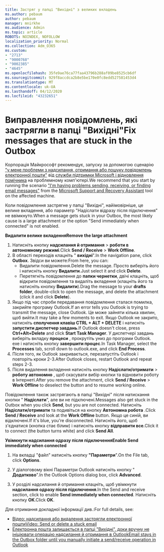 ```yaml
---
title: Застряг у папці "Вихідні" з великих вкладень
ms.author: pebaum
author: pebaum
manager: mnirkhe
ms.audience: Admin
ms.topic: article
ROBOTS: NOINDEX, NOFOLLOW
localization_priority: Normal
ms.collection: Adm_O365
ms.custom:
- "2713"
- "9000768"
- "9002385"
- "4645"
ms.openlocfilehash: 35fe9ae76ca77faa43796b288af09be8525cb6df
ms.sourcegitcommit: 929f8accdca2b8e5be170e0fc8edd527581453d4
ms.translationtype: MT
ms.contentlocale: uk-UA
ms.lasthandoff: 04/12/2020
ms.locfileid: "43232651"
---
```

# <a name="fix-messages-that-are-stuck-in-the-outbox"></a><span data-ttu-id="8ef4b-102">Виправлення повідомлень, які застрягли в папці "Вихідні"</span><span class="sxs-lookup"><span data-stu-id="8ef4b-102">Fix messages that are stuck in the Outbox</span></span>

<span data-ttu-id="8ef4b-103">Корпорація Майкрософт рекомендує, запуску за допомогою сценарію ["у мене проблеми з надсилання, отримання або пошуку повідомлень електронної пошти"](https://aka.ms/SaRA-OutlookSendReceive) від [служби підтримки Microsoft і відновлення помічника](https://diagnostics.office.com/#/) на проблемному комп'ютері.</span><span class="sxs-lookup"><span data-stu-id="8ef4b-103">We recommend that you start by running the scenario ["I'm having problems sending, receiving, or finding email messages"](https://aka.ms/SaRA-OutlookSendReceive) from the [Microsoft Support and Recovery Assistant](https://diagnostics.office.com/#/) tool on the affected machine.</span></span>

<span data-ttu-id="8ef4b-104">Коли повідомлення застрягне у папці "Вихідні", найімовірніше, це велике вкладення, або параметр "Надіслати відразу після підключення" не ввімкнуто.</span><span class="sxs-lookup"><span data-stu-id="8ef4b-104">When a message gets stuck in your Outbox, the most likely cause is a large attachment or the option "Send immediately when connected" is not enabled.</span></span>

<span data-ttu-id="8ef4b-105">**Видалити велике вкладення**</span><span class="sxs-lookup"><span data-stu-id="8ef4b-105">**Remove the large attachment**</span></span>

1. <span data-ttu-id="8ef4b-106">Натисніть кнопку **надсилання й отримання** > **роботи в автономному режимі**.</span><span class="sxs-lookup"><span data-stu-id="8ef4b-106">Click **Send / Receive** > **Work Offline**.</span></span> 
2. <span data-ttu-id="8ef4b-107">В області переходів клацніть " **вихідні**".</span><span class="sxs-lookup"><span data-stu-id="8ef4b-107">In the navigation pane, click **Outbox**.</span></span> <span data-ttu-id="8ef4b-108">Звідси ви можете:</span><span class="sxs-lookup"><span data-stu-id="8ef4b-108">From here, you can:</span></span> 
    - <span data-ttu-id="8ef4b-109">Видалити повідомлення.</span><span class="sxs-lookup"><span data-stu-id="8ef4b-109">Delete the message.</span></span> <span data-ttu-id="8ef4b-110">Просто виберіть його і натисніть кнопку **Видалити**.</span><span class="sxs-lookup"><span data-stu-id="8ef4b-110">Just select it and click **Delete**.</span></span>
    - <span data-ttu-id="8ef4b-111">Перетягніть повідомлення до **папки чернетки**, двічі клацніть, щоб відкрити повідомлення та видаліть вкладення (клацніть його та натисніть кнопку **Видалити**).</span><span class="sxs-lookup"><span data-stu-id="8ef4b-111">Drag the message to your **drafts folder**, double-click to open the message, and delete the attachment (click it and click **Delete**).</span></span>
3. <span data-ttu-id="8ef4b-112">Якщо під час спроби передавання повідомлення сталася помилка, закрийте програму Outlook.</span><span class="sxs-lookup"><span data-stu-id="8ef4b-112">If an error tells you Outlook is trying to transmit the message, close Outlook.</span></span> <span data-ttu-id="8ef4b-113">Це може зайняти кілька хвилин, щоб вийти.</span><span class="sxs-lookup"><span data-stu-id="8ef4b-113">It may take a few moments to exit.</span></span> <span data-ttu-id="8ef4b-114">Якщо Outlook не закрито, натисніть **сполучення клавіш CTRL + ALT + DELETE** і натисніть **запустити диспетчер завдань**.</span><span class="sxs-lookup"><span data-stu-id="8ef4b-114">If Outlook doesn't close, press **Ctrl+Alt+Delete** and click **Start Task Manager**.</span></span> <span data-ttu-id="8ef4b-115">У диспетчері завдань виберіть вкладку **процеси** , прокрутіть униз до програми Outlook. exe і натисніть кнопку **завершити процес**.</span><span class="sxs-lookup"><span data-stu-id="8ef4b-115">In Task Manager, select the **Processes** tab, scroll down to outlook.exe, and click **End Process**.</span></span>
4. <span data-ttu-id="8ef4b-116">Після того, як Outlook закривається, перезапустіть Outlook і повторіть кроки 2-3.</span><span class="sxs-lookup"><span data-stu-id="8ef4b-116">After Outlook closes, restart Outlook and repeat steps 2-3.</span></span> 
5. <span data-ttu-id="8ef4b-117">Після видалення вкладення натисніть кнопку **Надіслати/отримати** > **роботу автономно** , щоб скасувати вибір кнопки та відновити роботу в Інтернеті.</span><span class="sxs-lookup"><span data-stu-id="8ef4b-117">After you remove the attachment, click **Send / Receive** > **Work Offline** to deselect the button and to resume working online.</span></span> 

<span data-ttu-id="8ef4b-118">Повідомлення також застрягають в папці "Вихідні" після натискання кнопки " **Надіслати**", але ви не підключені.</span><span class="sxs-lookup"><span data-stu-id="8ef4b-118">Messages also get stuck in the Outbox when you click **Send**, but you are not connected.</span></span> <span data-ttu-id="8ef4b-119">Натисніть **Надіслати/отримати** та подивіться на кнопку **Автономна робота** .</span><span class="sxs-lookup"><span data-stu-id="8ef4b-119">Click **Send / Receive** and look at the **Work Offline** button.</span></span> <span data-ttu-id="8ef4b-120">Якщо це синій, ви відключені.</span><span class="sxs-lookup"><span data-stu-id="8ef4b-120">If it's blue, you're disconnected.</span></span> <span data-ttu-id="8ef4b-121">Натисніть його, щоб з'єднатися (кнопка стає білим) і натисніть кнопку **відправити все**.</span><span class="sxs-lookup"><span data-stu-id="8ef4b-121">Click it to connect (the button turns white) and click **Send All**.</span></span>
 
<span data-ttu-id="8ef4b-122">**Увімкнути надсилання одразу після підключення**</span><span class="sxs-lookup"><span data-stu-id="8ef4b-122">**Enable Send immediately when connected**</span></span>
 
1. <span data-ttu-id="8ef4b-123">На вкладці "файл" натисніть кнопку **"Параметри**".</span><span class="sxs-lookup"><span data-stu-id="8ef4b-123">On the File tab, click **Options**.</span></span>

2. <span data-ttu-id="8ef4b-124">У діалоговому вікні Параметри Outlook натисніть кнопку " **Додатково**".</span><span class="sxs-lookup"><span data-stu-id="8ef4b-124">In the Outlook Options dialog box, click **Advanced**.</span></span>

3. <span data-ttu-id="8ef4b-125">У розділі надсилання й отримання клацніть, щоб увімкнути **надсилання одразу після підключення**.</span><span class="sxs-lookup"><span data-stu-id="8ef4b-125">In the Send and receive section, click to enable **Send immediately when connected**.</span></span> <span data-ttu-id="8ef4b-126">Натисніть кнопку **OK**.</span><span class="sxs-lookup"><span data-stu-id="8ef4b-126">Click **OK**.</span></span>
 
<span data-ttu-id="8ef4b-127">Для отримання докладної інформації див.:</span><span class="sxs-lookup"><span data-stu-id="8ef4b-127">For full details, see:</span></span>
- [<span data-ttu-id="8ef4b-128">Відео: надсилання або видалення застрягли електронної пошти</span><span class="sxs-lookup"><span data-stu-id="8ef4b-128">Video: Send or delete a stuck email</span></span>](https://support.office.com/article/Video-Send-or-delete-an-email-stuck-in-your-outbox-26d5d34a-4e5f-444a-a9e8-44db04a94dec) 
- [<span data-ttu-id="8ef4b-129">Електронна пошта залишається в папці "Вихідні", доки вручну не ініціювати операцію надсилання й отримання в Outlook</span><span class="sxs-lookup"><span data-stu-id="8ef4b-129">Email stays in the Outbox folder until you manually initiate a send/receive operation in Outlook</span></span>](https://support.microsoft.com/help/2797572/email-stays-in-the-outbox-folder-until-you-manually-initiate-a-send-re)
